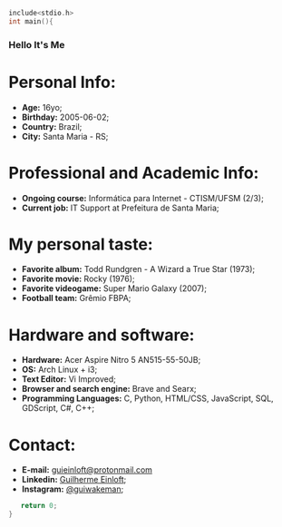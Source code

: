 ```c
include<stdio.h>
int main(){
```
### Hello It's Me

# Personal Info:
- <b>Age:</b> 16yo;
- <b>Birthday:</b> 2005-06-02;
- <b>Country:</b> Brazil;
- <b>City:</b> Santa Maria - RS;

# Professional and Academic Info:
- <b>Ongoing course:</b> Informática para Internet - CTISM/UFSM (2/3);
- <b>Current job:</b> IT Support at Prefeitura de Santa Maria;

# My personal taste:
- <b>Favorite album:</b> Todd Rundgren - A Wizard a True Star (1973);
- <b>Favorite movie:</b> Rocky (1976);
- <b>Favorite videogame:</b> Super Mario Galaxy (2007);
- <b>Football team:</b> Grêmio FBPA;

# Hardware and software:
- <b>Hardware:</b> Acer Aspire Nitro 5 AN515-55-50JB;
- <b>OS:</b> Arch Linux + i3;
- <b>Text Editor:</b> Vi Improved;
- <b>Browser and search engine:</b> Brave and Searx;
- <b>Programming Languages:</b> C, Python, HTML/CSS, JavaScript, SQL, GDScript, C#, C++;

# Contact:
- <b>E-mail:</b> guieinloft@protonmail.com
- <b>Linkedin:</b> [Guilherme Einloft](https://www.linkedin.com/in/guilherme-einloft-586615215);
- <b>Instagram:</b> [@guiwakeman](instagram.com/guiwakeman);

```c
   return 0;
}
```